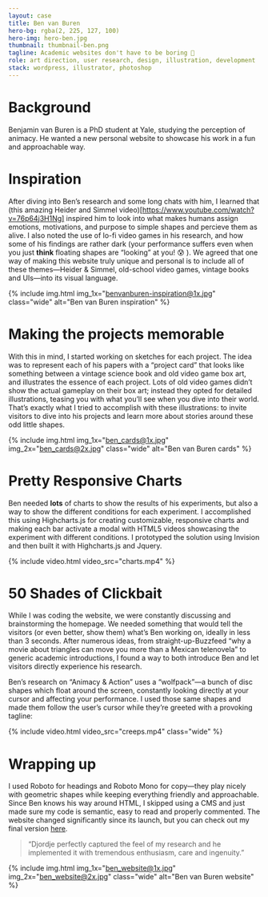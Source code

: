 ```yaml
---
layout: case
title: Ben van Buren
hero-bg: rgba(2, 225, 127, 100)
hero-img: hero-ben.jpg
thumbnail: thumbnail-ben.png
tagline: Academic websites don't have to be boring 👻
role: art direction, user research, design, illustration, development
stack: wordpress, illustrator, photoshop
---
```


# Background
Benjamin van Buren is a PhD student at Yale, studying the perception of animacy. He wanted a new personal website to showcase his work in a fun and approachable way. 

# Inspiration
After diving into Ben’s research and some long chats with him, I learned that (this amazing Heider and Simmel video)[https://www.youtube.com/watch?v=76p64j3H1Ng] inspired him to look into what makes humans assign emotions, motivations, and purpose to simple shapes and percieve them as alive. I also noted the use of lo-fi video games in his research, and how some of his findings are rather dark (your performance suffers even when you just **think** floating shapes are “looking” at you! 😰 ). We agreed that one way of making this website truly unique and personal is to include all of these themes—Heider & Simmel, old-school video games, vintage books and UIs—into its visual language.

{% include img.html img_1x="benvanburen-inspiration@1x.jpg" class="wide" alt="Ben van Buren inspiration" %}

# Making the projects memorable
With this in mind, I started working on sketches for each project. The idea was to represent each of his papers with a “project card” that looks like something between a vintage science book and old video game box art, and illustrates the essence of each project. Lots of old video games didn’t show the actual gameplay on their box art; instead they opted for detailed illustrations, teasing you with what you’ll see when you dive into their world. That’s exactly what I tried to accomplish with these illustrations: to invite visitors to dive into his projects and learn more about stories around these odd little shapes.

{% include img.html img_1x="ben_cards@1x.jpg" img_2x="ben_cards@2x.jpg" class="wide" alt="Ben van Buren cards" %}

# Pretty Responsive Charts
Ben needed **lots** of charts to show the results of his experiments, but also a way to show the different conditions for each experiment. I accomplished this using Highcharts.js for creating customizable, responsive charts and making each bar activate a modal with HTML5 videos showcasing the experiment with different conditions. I prototyped the solution using Invision and then built it with Highcharts.js and Jquery.  

{% include video.html video_src="charts.mp4" %}

# 50 Shades of Clickbait
While I was coding the website, we were constantly discussing and brainstorming the homepage. We needed something that would tell the visitors (or even better, show them) what’s Ben working on, ideally in less than 3 seconds. After numerous ideas, from straight-up-Buzzfeed “why a movie about triangles can move you more than a Mexican telenovela” to generic academic introductions, I found a way to both introduce Ben and let visitors directly experience his research.

Ben’s research on “Animacy & Action” uses a “wolfpack”—a bunch of disc shapes which float around the screen, constantly looking directly at your cursor and affecting your performance. I used those same shapes and made them follow the user’s cursor while they’re greeted with a provoking tagline:

{% include video.html video_src="creeps.mp4" class="wide" %}

# Wrapping up

I used Roboto for headings and Roboto Mono for copy—they play nicely with geometric shapes while keeping everything friendly and approachable. Since Ben knows his way around HTML, I skipped using a CMS and just made sure my code is semantic, easy to read and properly commented. The website changed significantly since its launch, but you can check out my final version [here](http://clients.tildedagger.com/ben).

> “Djordje perfectly captured the feel of my research and he implemented it with tremendous enthusiasm, care and ingenuity.”

{% include img.html img_1x="ben_website@1x.jpg" img_2x="ben_website@2x.jpg" class="wide" alt="Ben van Buren website" %}